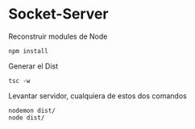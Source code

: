 # Socket-Server

Reconstruir modules de Node
~~~
npm install
~~~

Generar el Dist
~~~
tsc -w
~~~

Levantar servidor, cualquiera de estos dos comandos
~~~
nodemon dist/
node dist/
~~~